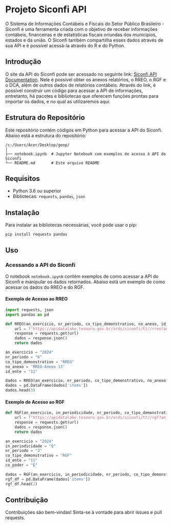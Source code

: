 # Projeto Siconfi API

O Sistema de Informações Contábeis e Fiscais do Setor Público Brasileiro - Siconfi é uma ferramenta criada com o objetivo de receber informações contábeis, financeiras e de estatísticas fiscais oriundas dos municípios, estados e da união. O Siconfi também compartilha esses dados através de sua API e é possível acessá-la através do R e do Python.

## Introdução

O site da API do Siconfi pode ser acessado no seguinte link: [Siconfi API Documentation](https://apidatalake.tesouro.gov.br/docs/siconfi/). Nele é possível obter os anexos relatórios, o RREO, o RGF e o DCA, além de outros dados de relatórios contábeis. Através do link, é possível construir um código para acessar a API de informações, entretanto, há pacotes e bibliotecas que oferecem funções prontas para importar os dados, e no qual as utilizaremos aqui.

## Estrutura do Repositório

Este repositório contém códigos em Python para acessar a API do Siconfi. Abaixo está a estrutura do repositório:

```
/c:/Users/Acer/Desktop/geop/
│
├── notebook.ipynb  # Jupyter Notebook com exemplos de acesso à API do Siconfi
└── README.md       # Este arquivo README
```

## Requisitos

- Python 3.6 ou superior
- Bibliotecas: `requests`, `pandas`, `json`

## Instalação

Para instalar as bibliotecas necessárias, você pode usar o pip:

```bash
pip install requests pandas
```

## Uso

### Acessando a API do Siconfi

O notebook `notebook.ipynb` contém exemplos de como acessar a API do Siconfi e manipular os dados retornados. Abaixo está um exemplo de como acessar os dados do RREO e do RGF.

#### Exemplo de Acesso ao RREO

```python
import requests, json
import pandas as pd

def RREO(an_exercicio, nr_periodo, co_tipo_demonstrativo, no_anexo, id_ente):
    url = f'https://apidatalake.tesouro.gov.br/ords/siconfi/tt//rreo?an_exercicio={an_exercicio}&nr_periodo={nr_periodo}&co_tipo_demonstrativo={co_tipo_demonstrativo}&no_anexo={no_anexo}&co_esfera=&id_ente={id_ente}'
    response = requests.get(url)
    dados = response.json()
    return dados

an_exercicio = "2024"
nr_periodo = "6"
co_tipo_demonstrativo = "RREO"
no_anexo = 'RREO-Anexo 13'
id_ente = "11"

dados = RREO(an_exercicio, nr_periodo, co_tipo_demonstrativo, no_anexo, id_ente)
dados = pd.DataFrame(dados['items'])
dados.head(3)
```

#### Exemplo de Acesso ao RGF

```python
def RGF(an_exercicio, in_periodicidade, nr_periodo, co_tipo_demonstrativo, co_poder, id_ente):
    url = f"https://apidatalake.tesouro.gov.br/ords/siconfi/tt//rgf?an_exercicio={an_exercicio}&in_periodicidade={in_periodicidade}&nr_periodo={nr_periodo}&co_tipo_demonstrativo={co_tipo_demonstrativo}&no_anexo=&co_esfera=&co_poder={co_poder}&id_ente={id_ente}"
    response = requests.get(url)
    dados = response.json()
    return dados

an_exercicio = "2024"
in_periodicidade = "Q"
nr_periodo = "3"
co_tipo_demonstrativo = "RGF"
id_ente = "11"
co_poder = "E"

dados = RGF(an_exercicio, in_periodicidade, nr_periodo, co_tipo_demonstrativo, co_poder, id_ente)
rgf_df = pd.DataFrame(dados['items'])
rgf_df.head(2)
```

## Contribuição

Contribuições são bem-vindas! Sinta-se à vontade para abrir issues e pull requests.